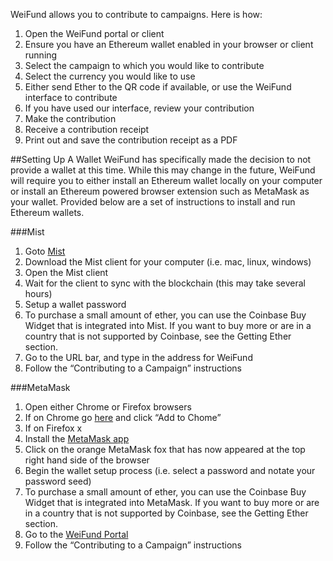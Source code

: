 
WeiFund allows you to contribute to campaigns. Here is how:

1. Open the WeiFund portal or client
2. Ensure you have an Ethereum wallet enabled in your browser or client running
3. Select the campaign to which you would like to contribute
4. Select the currency you would like to use
5. Either send Ether to the QR code if available, or use the WeiFund interface to contribute
6. If you have used our interface, review your contribution
7. Make the contribution
8. Receive a contribution receipt
9. Print out and save the contribution receipt as a PDF

##Setting Up A Wallet
WeiFund has specifically made the decision to not provide a wallet at this time. While this may change in the future, WeiFund will require you to either install an Ethereum wallet locally on your computer or install an Ethereum powered browser extension such as MetaMask as your wallet. Provided below are a set of instructions to install and run Ethereum wallets.

###Mist

1. Goto [Mist](https://github.com/ethereum/mist)
2. Download the Mist client for your computer (i.e. mac, linux, windows)
3. Open the Mist client
4. Wait for the client to sync with the blockchain (this may take several hours)
5. Setup a wallet password
6. To purchase a small amount of ether, you can use the Coinbase Buy Widget that is integrated into Mist. If you want to buy more or are in a country that is not supported by Coinbase, see the Getting Ether section.
7. Go to the URL bar, and type in the address for WeiFund
8. Follow the “Contributing to a Campaign” instructions

###MetaMask
1. Open either Chrome or Firefox browsers
2. If on Chrome go [here](https://chrome.google.com/webstore/detail/metamask/nkbihfbeogaeaoehlefnkodbefgpgknn?hl=en) and click “Add to Chome”
3. If on Firefox x
4. Install the [MetaMask app](http://metamask.io)
5. Click on the orange MetaMask fox that has now appeared at the top right hand side of the browser
6. Begin the wallet setup process (i.e. select a password and notate your password seed)
7. To purchase a small amount of ether, you can use the Coinbase Buy Widget that is integrated into MetaMask. If you want to buy more or are in a country that is not supported by Coinbase, see the Getting Ether section.
8. Go to the [WeiFund Portal](http://weifund-basic.surge.sh/)
9. Follow the “Contributing to a Campaign” instructions
